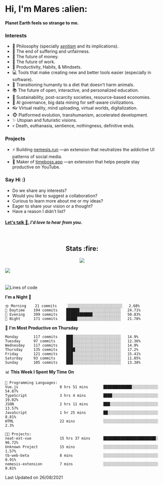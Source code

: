 <h1>Hi, I'm Mares :alien:</h1>

#### Planet Earth feels so strange to me.

### **Interests**

- 🌊 Philosophy (specially [_sentism_][sentismmedium] and its implications).
- 🎯 The end of suffering and unfairness.
- 💸 The future of money.
- 💼 The future of work.
- 🧠 Productivity, Habits, & Mindsets.
- 💻 Tools that make creating new and better tools easier (especially in software).
- 🥗 Transitioning humanity to a diet that doesn't harm animals.
- 📚 The future of open, interactive, and personalized education.
- 🌱 Sustainability, post-scarcity societies, resource-based economies.
- 🤖 AI governance, big data mining for self-aware civilizations.
- 👓 Virtual reality, mind uploading, virtual worlds, digitalization.
- 🐵 Platformed evolution, transhumanism, accelerated development.
- ✨ Utopian and futuristic visions.
- 💀 Death, euthanasia, sentience, nothingness, definitive ends.


### **Projects**

- ⚡ Building [nemesis.run](https://nemesis.run) —an extension that neutralizes the addictive UI patterns of social media.
- 💎 Maker of [timeboss.app](https://timeboss.app) —an extension that helps people stay productive on YouTube.


### **Say Hi :)**

- Do we share any interests?
- Would you like to suggest a collaboration?
- Curious to learn more about me or my ideas?
- Eager to share your vision or a thought?
- Have a reason I didn't list?

#### [Let's talk :wave:.](mailto:mareszhar@gmail.com) _I'd love to hear from you_.

[sentismmedium]: https://medium.com/@mareszhar/born-a-prisoner-a-reflection-about-life-its-struggles-and-a-plan-to-escape-d8566ce9b026

<br>

<h2 align="center">Stats :fire:</h2>

<div align="center">
  <img src="https://github-readme-streak-stats.herokuapp.com?user=mareszhar&theme=black-ice&hide_border=true&stroke=FFFFFF15&ring=DF8FFE&fire=DF8FFE&currStreakLabel=DF8FFE&background=1A232A&currStreakNum=86FFAB&dates=B1AAB3FF">
</div>

<!-- Add or remove this: &dates=B1AAB3FF at the end of the streak stats URL if they get bugged and aren't updating -->

<br>

<img src="https://activity-graph.herokuapp.com/graph?username=mareszhar&theme=nord&bg_color=00000000&color=979797&line=DF8FFE&point=00000000&area=true&hide_border=true">

<br>

<h1></h1>

<!--START_SECTION:waka-->
![Lines of code](https://img.shields.io/badge/From%20Hello%20World%20I%27ve%20Written-118583%20lines%20of%20code-blue)

**I'm a Night 🦉** 

```text
🌞 Morning    21 commits     ░░░░░░░░░░░░░░░░░░░░░░░░░   2.68% 
🌆 Daytime    194 commits    ██████░░░░░░░░░░░░░░░░░░░   24.71% 
🌃 Evening    399 commits    ████████████░░░░░░░░░░░░░   50.83% 
🌙 Night      171 commits    █████░░░░░░░░░░░░░░░░░░░░   21.78%

```
📅 **I'm Most Productive on Thursday** 

```text
Monday       117 commits    ███░░░░░░░░░░░░░░░░░░░░░░   14.9% 
Tuesday      97 commits     ███░░░░░░░░░░░░░░░░░░░░░░   12.36% 
Wednesday    117 commits    ███░░░░░░░░░░░░░░░░░░░░░░   14.9% 
Thursday     135 commits    ████░░░░░░░░░░░░░░░░░░░░░   17.2% 
Friday       121 commits    ███░░░░░░░░░░░░░░░░░░░░░░   15.41% 
Saturday     93 commits     ███░░░░░░░░░░░░░░░░░░░░░░   11.85% 
Sunday       105 commits    ███░░░░░░░░░░░░░░░░░░░░░░   13.38%

```


📊 **This Week I Spent My Time On** 

```text
💬 Programming Languages: 
Vue.js                   8 hrs 51 mins       █████████████░░░░░░░░░░░░   54.87% 
TypeScript               3 hrs 4 mins        ████░░░░░░░░░░░░░░░░░░░░░   19.02% 
JSON                     2 hrs 11 mins       ███░░░░░░░░░░░░░░░░░░░░░░   13.57% 
JavaScript               1 hr 25 mins        ██░░░░░░░░░░░░░░░░░░░░░░░   8.81% 
HTML                     22 mins             ░░░░░░░░░░░░░░░░░░░░░░░░░   2.3%

🐱‍💻 Projects: 
neat-ext-vue             15 hrs 37 mins      ████████████████████████░   96.72% 
Unknown Project          15 mins             ░░░░░░░░░░░░░░░░░░░░░░░░░   1.57% 
tb-web-beta              8 mins              ░░░░░░░░░░░░░░░░░░░░░░░░░   0.91% 
nemesis-extension        7 mins              ░░░░░░░░░░░░░░░░░░░░░░░░░   0.81%

```


 Last Updated on 26/08/2021
<!--END_SECTION:waka-->

